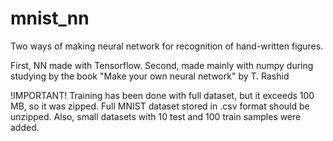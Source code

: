 # mnist_nn
Two ways of making neural network for recognition of hand-written figures.

First, NN made with Tensorflow.
Second, made mainly with numpy during studying by the book "Make your own neural network" by T. Rashid

!IMPORTANT!
Training has been done with full dataset, but it exceeds 100 MB, so it was zipped.
Full MNIST dataset stored in .csv format should be unzipped.
Also, small datasets with 10 test and 100 train samples were added.
